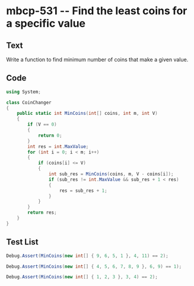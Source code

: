 # mbcp-531 -- Find the least coins for a specific value

## Text

Write a function to find minimum number of coins that make a given value.

## Code

```csharp
using System;

class CoinChanger
{
    public static int MinCoins(int[] coins, int m, int V)
    {
        if (V == 0)
        {
            return 0;
        }
        int res = int.MaxValue;
        for (int i = 0; i < m; i++)
        {
            if (coins[i] <= V)
            {
                int sub_res = MinCoins(coins, m, V - coins[i]);
                if (sub_res != int.MaxValue && sub_res + 1 < res)
                {
                    res = sub_res + 1;
                }
            }
        }
        return res;
    }
}
```

## Test List

```csharp
Debug.Assert(MinCoins(new int[] { 9, 6, 5, 1 }, 4, 11) == 2);
```

```csharp
Debug.Assert(MinCoins(new int[] { 4, 5, 6, 7, 8, 9 }, 6, 9) == 1);
```

```csharp
Debug.Assert(MinCoins(new int[] { 1, 2, 3 }, 3, 4) == 2);
```
